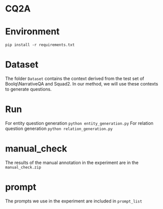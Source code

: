# CQ2A
# Environment
`pip install -r requirements.txt`
# Dataset
The folder `Dataset` contains the context derived from the test set of Boolq\NarrativeQA and Squad2. In our method, we will use these contexts to generate questions.
# Run
For entity question generation
`python entity_generation.py`
For relation question generation
`python relation_generation.py`
# manual_check
The results of the manual annotation in the experiment are in the `manual_check.zip`
# prompt
The prompts we use in the experiment are included in `prompt_list`
